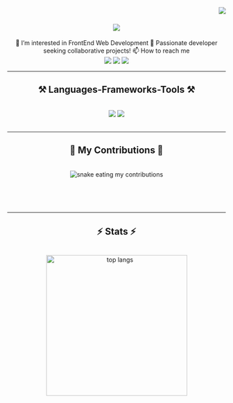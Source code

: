 

<img align="right" src="https://visitor-badge.laobi.icu/badge?page_id=Ahmedhany23.Ahmedhany23" />
<h1 align="center">
    <img src="https://readme-typing-svg.herokuapp.com/?font=Righteous&size=35&center=true&vCenter=true&width=500&height=70&duration=4000&lines=Hi+There!+👋;+I'm+Ahmed+Hany!;" />
</h1>
<div align="center">
👀 I’m interested in FrontEnd Web Development
🚀 Passionate developer seeking collaborative projects!
📫 How to reach me
</div>
<div align="center">
   <a href="mailto:ahmedhany.22@hotmail.com"> <img src="https://img.shields.io/badge/Gmail-333333?style=for-the-badge&logo=gmail&logoColor=red" /></a>
 <a href="https://www.linkedin.com/in/ahmed-hany-a79740216/" target="_blank"><img src="https://img.shields.io/badge/LinkedIn-0077B5?style=for-the-badge&logo=linkedin&logoColor=white" target="_blank" /></a>
<a href="https://ahmedhanyportfolio.netlify.app/" target="_blank"> <img src="https://img.shields.io/badge/Portfolio-FF5722?style=for-the-badge&logo=todoist&logoColor=white" target="_blank" /></a>
</div>
 <hr/>
 
<h2 align="center">⚒️ Languages-Frameworks-Tools ⚒️</h2>
<br/>
<div align="center">
    <img src="https://skillicons.dev/icons?i=react,bootstrap,mui,html,css,vscode,github,figma,tailwind,git" />
    <img src="https://skillicons.dev/icons?i=nodejs,javascript,typescript,express,firebase,mongodb,nextjs" /><br>
</div>
  <br/>
<hr/>

<div align="center">
  <h2>🐍 My Contributions 🐍</h2>
  <br>
  <img alt="snake eating my contributions" src="https://raw.githubusercontent.com/Ahmedhany23/Ahmedhany23/output/github-contribution-grid-snake.svg" />
  
  <br/><br/><br/>
</div>
<hr/>

<h2 align="center">⚡ Stats ⚡</h2>
<br>
<div align=center>
  <img width=325 align="center" src="https://github-readme-stats-salesp07.vercel.app/api/top-langs/?username=Ahmedhany23&hide=HTML&langs_count=8&layout=compact&theme=react&border_radius=10&size_weight=0.5&count_weight=0.5&exclude_repo=github-readme-stats" alt="top langs" />
</div>

